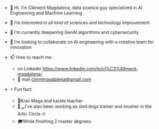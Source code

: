 - 👋 Hi, I’m Clément Magdalena, data science guy specialized in AI Engineering and Machine Learning
- 👀 I’m interested in all kind of sciences and technology improvement 
- 🌱 I’m currently deepening GenAI algorithms and cybersecurity 
- 💞️ I’m looking to collaborate on AI engineering with a creative team for innovation
- 📫 How to reach me :
  -   on Linkedin https://www.linkedin.com/in/cl%C3%A9ment-magdalena/
  -   📧 mail  clmntmagdalena@gmail.com

  
- ⚡ Fun fact:
  -  🥋Krav Maga and karate teacher
  -  🐺​🛷​I've also been working as sled dogs trainer and musher in the Artic Circle ☃️
  -  ​​🎓​While finsihing 2 master degrees.

<!---
Clemagda/Clemagda is a ✨ special ✨ repository because its `README.md` (this file) appears on your GitHub profile.
You can click the Preview link to take a look at your changes.
--->
